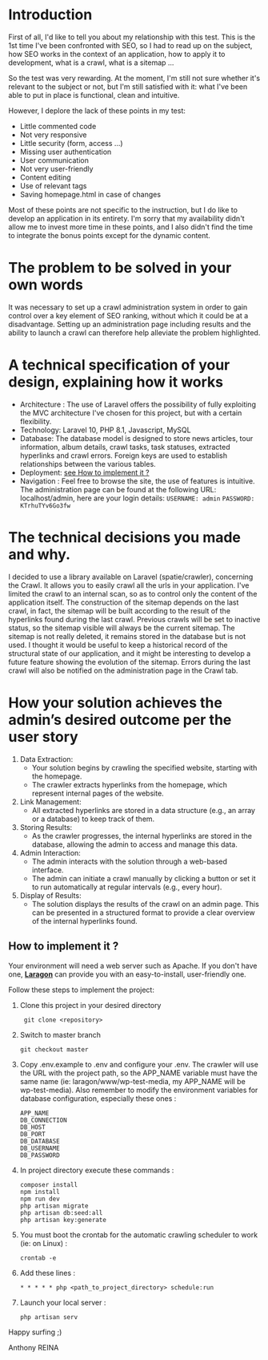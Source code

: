 # Introduction

First of all, I'd like to tell you about my relationship with this test. This is the 1st time I've been confronted with SEO, so I had to read up on the subject, how SEO works in the context of an application, how to apply it to development, what is a crawl, what is a sitemap ... 

So the test was very rewarding. At the moment, I'm still not sure whether it's relevant to the subject or not, but I'm still satisfied with it: what I've been able to put in place is functional, clean and intuitive. 

However, I deplore the lack of these points in my test:

- Little commented code
- Not very responsive
- Little security (form, access ...)
- Missing user authentication
- User communication
- Not very user-friendly
- Content editing 
- Use of relevant tags
- Saving homepage.html in case of changes

Most of these points are not specific to the instruction, but I do like to develop an application in its entirety. I'm sorry that my availability didn't allow me to invest more time in these points, and I also didn't find the time to integrate the bonus points except for the dynamic content.

# The problem to be solved in your own words 

It was necessary to set up a crawl administration system in order to gain control over a key element of SEO ranking, without which it could be at a disadvantage. Setting up an administration page including results and the ability to launch a crawl can therefore help alleviate the problem highlighted.

# A technical specification of your design, explaining how it works

- Architecture : The use of Laravel offers the possibility of fully exploiting the MVC architecture I've chosen for this project, but with a certain flexibility.
- Technology: Laravel 10, PHP 8.1, Javascript, MySQL
- Database: The database model is designed to store news articles, tour information, album details, crawl tasks, task statuses, extracted hyperlinks and crawl errors. Foreign keys are used to establish relationships between the various tables.
- Deployment: [see How to implement it ?](#how-to-implement-it)
- Navigation : Feel free to browse the site, the use of features is intuitive. The administration page can be found at the following URL: localhost/admin, here are your login details: 
    ```USERNAME: admin```
    ```PASSWORD: KTrhuTYv6Go3fw```

# The technical decisions you made and why.

I decided to use a library available on Laravel (spatie/crawler), concerning the Crawl. It allows you to easily crawl all the urls in your application. I've limited the crawl to an internal scan, so as to control only the content of the application itself. The construction of the sitemap depends on the last crawl, in fact, the sitemap will be built according to the result of the hyperlinks found during the last crawl. Previous crawls will be set to inactive status, so the sitemap visible will always be the current sitemap. The sitemap is not really deleted, it remains stored in the database but is not used. I thought it would be useful to keep a historical record of the structural state of our application, and it might be interesting to develop a future feature showing the evolution of the sitemap. Errors during the last crawl will also be notified on the administration page in the Crawl tab.

# How your solution achieves the admin’s desired outcome per the user story

1. Data Extraction:
    - Your solution begins by crawling the specified website, starting with the homepage.
	- The crawler extracts hyperlinks from the homepage, which represent internal pages of the website.
2. Link Management:
	- All extracted hyperlinks are stored in a data structure (e.g., an array or a database) to keep track of them.
3. Storing Results:
	- As the crawler progresses, the internal hyperlinks are stored in the database, allowing the admin to access and manage this data.
4. Admin Interaction:
    - The admin interacts with the solution through a web-based interface.
    - The admin can initiate a crawl manually by clicking a button or set it to run automatically at regular intervals (e.g., every hour).
5. Display of Results:
	- The solution displays the results of the crawl on an admin page. This can be presented in a structured format to provide a clear overview of the internal hyperlinks found.

## How to implement it ?

Your environment will need a web server such as Apache. If you don't have one, [**Laragon**](https://laragon.org/) can provide you with an easy-to-install, user-friendly one.

Follow these steps to implement the project:

1. Clone this project in your desired directory

   ```shell
    git clone <repository>
    ```
2. Switch to master branch

    ```shell
    git checkout master
    ```
3. Copy .env.example to .env and configure your .env. The crawler will use the URL with the project path, so the APP_NAME variable must have the same name (ie: laragon/www/wp-test-media, my APP_NAME will be wp-test-media). Also remember to modify the environment variables for database configuration, especially these ones :
    ```shell
    APP_NAME
    DB_CONNECTION
    DB_HOST
    DB_PORT
    DB_DATABASE
    DB_USERNAME
    DB_PASSWORD
    ```

4. In project directory execute these commands :

    ```shell
    composer install
    npm install
    npm run dev
    php artisan migrate
    php artisan db:seed:all
    php artisan key:generate
    ```
5. You must boot the crontab for the automatic crawling scheduler to work (ie: on Linux) :
    ```shell
    crontab -e
    ```
6. Add these lines :
    ```shell
    * * * * * php <path_to_project_directory> schedule:run
    ```
7. Launch your local server : 
    ```shell
    php artisan serv
    ```

Happy surfing ;)

Anthony REINA